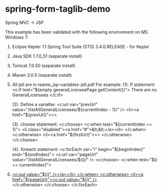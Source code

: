 spring-form-taglib-demo
===========
Spring MVC -> JSP

This example has been validated with the following environment on MS Windows 7:

1. Eclipse Kepler
   1.1 Spring Tool Suite (STS) 3.4.0.RELEASE - for Kepler
2. Java SDK 1.7.0_51 (separate install)
3. Tomcat 7.0.50 (separate install)
4. Maven 3.0.5 (separate install)
5. All jstl are in reame_jsp-variables-jstl.pdf
   For example:
   (1). If statement:
	    <c:if test="${empty generalLicenseePage.getContent()}">
		  There are no GeneralLicensees
	    </c:if>

   (2). Define a varialbe:
	    <c:url var="prevUrl" value="/listAllGeneralLicensees/${currentIndex - 1}/" />
	    <li><a href="${prevUrl}">&lt;&lt;</a></li>

   (3).	choose statement:
	    <c:choose>
		  <c:when test="${currentIndex == 1}">
			 <li class="disabled"><a href="#">&lt;&lt;</a></li>
		  </c:when>
		  <c:otherwise>
			<li><a href="${firstUrl}">&lt;&lt;</a></li>
		  </c:otherwise>
	    </c:choose>

   (4). foreach statement:
	    <c:forEach var="i" begin="${beginIndex}" end="${endIndex}">
		   <c:url var="pageUrl" value="/listAllGeneralLicensees/${i}/" />
		    <c:choose>
			   <c:when test="${i == currentIndex}">
				   <li class="disabled"><a href="${pageUrl}"><c:out value="${i}" /></a></li>
			   </c:when>
			   <c:otherwise>
				   <li><a href="${pageUrl}"><c:out value="${i}" /></a></li>
			   </c:otherwise>
		    </c:choose>
	   </c:forEach>

	